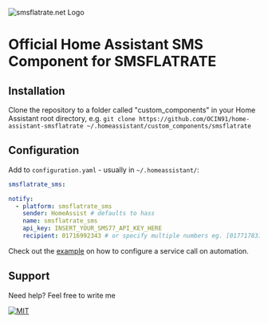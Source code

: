 ![smsflatrate.net Logo](https://com.smsflatrate.net/assets/images/smsflatrate-logo.gif "smsflatrate Logo")

# Official Home Assistant SMS Component for SMSFLATRATE

## Installation

Clone the repository to a folder called "custom_components" in your Home
Assistant root directory, e.g. `git clone https://github.com/OCIN91/home-assistant-smsflatrate ~/.homeassistant/custom_components/smsflatrate`

## Configuration

Add to `configuration.yaml` - usually in `~/.homeassistant/`:

```yaml
smsflatrate_sms:

notify:
  - platform: smsflatrate_sms
    sender: HomeAssist # defaults to hass
    name: smsflatrate_sms
    api_key: INSERT_YOUR_SMS77_API_KEY_HERE
    recipient: 01716992343 # or specify multiple numbers eg. [01771783130, 01716992343]
```

Check out the [example](./screenshots/automation_action_call_service.png) on how to
configure a service call on automation.

## Support

Need help? Feel free to write me

[![MIT](https://img.shields.io/badge/License-MIT-teal.svg)](LICENSE)
